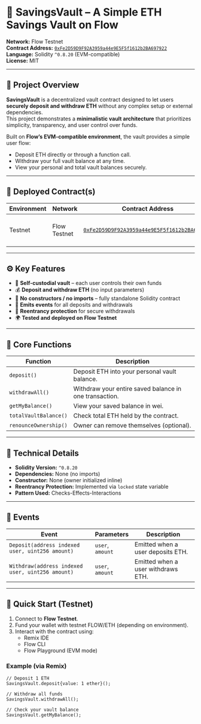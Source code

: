 # 💸 SavingsVault – A Simple ETH Savings Vault on Flow

**Network:** Flow Testnet  
**Contract Address:** [`0xFe2D59D9F92A3959a44e9E5F5f1612b2BA697922`](https://testnet.flowscan.org/account/0xFe2D59D9F92A3959a44e9E5F5f1612b2BA697922)  
**Language:** Solidity `^0.8.20` (EVM-compatible)  
**License:** MIT  

---

## 📘 Project Overview

**SavingsVault** is a decentralized vault contract designed to let users **securely deposit and withdraw ETH** without any complex setup or external dependencies.  
This project demonstrates a **minimalistic vault architecture** that prioritizes simplicity, transparency, and user control over funds.

Built on **Flow’s EVM-compatible environment**, the vault provides a simple user flow:
- Deposit ETH directly or through a function call.
- Withdraw your full vault balance at any time.
- View your personal and total vault balances securely.

---

## 🔗 Deployed Contract(s)

| Environment | Network | Contract Address | Description |
|--------------|----------|------------------|-------------|
| Testnet | Flow Testnet | [`0xFe2D59D9F92A3959a44e9E5F5f1612b2BA697922`](https://testnet.flowscan.org/account/0xFe2D59D9F92A3959a44e9E5F5f1612b2BA697922) | Main SavingsVault contract (ETH vault) |

---

## ⚙️ Key Features

- 🔐 **Self-custodial vault** – each user controls their own funds  
- 💰 **Deposit and withdraw ETH** (no input parameters)  
- 🧱 **No constructors / no imports** – fully standalone Solidity contract  
- 🧾 **Emits events** for all deposits and withdrawals  
- 🚫 **Reentrancy protection** for secure withdrawals  
- 🌍 **Tested and deployed on Flow Testnet**

---

## 🧩 Core Functions

| Function | Description |
|-----------|-------------|
| `deposit()` | Deposit ETH into your personal vault balance. |
| `withdrawAll()` | Withdraw your entire saved balance in one transaction. |
| `getMyBalance()` | View your saved balance in wei. |
| `totalVaultBalance()` | Check total ETH held by the contract. |
| `renounceOwnership()` | Owner can remove themselves (optional). |

---

## 🧠 Technical Details

- **Solidity Version:** `^0.8.20`  
- **Dependencies:** None (no imports)  
- **Constructor:** None (owner initialized inline)  
- **Reentrancy Protection:** Implemented via `locked` state variable  
- **Pattern Used:** Checks-Effects-Interactions  

---

## 🧾 Events

| Event | Parameters | Description |
|--------|-------------|-------------|
| `Deposit(address indexed user, uint256 amount)` | `user`, `amount` | Emitted when a user deposits ETH. |
| `Withdraw(address indexed user, uint256 amount)` | `user`, `amount` | Emitted when a user withdraws ETH. |

---

## 🚀 Quick Start (Testnet)

1. Connect to **Flow Testnet**.  
2. Fund your wallet with testnet FLOW/ETH (depending on environment).  
3. Interact with the contract using:
   - Remix IDE  
   - Flow CLI  
   - Flow Playground (EVM mode)  

### Example (via Remix)
```solidity
// Deposit 1 ETH
SavingsVault.deposit{value: 1 ether}();

// Withdraw all funds
SavingsVault.withdrawAll();

// Check your vault balance
SavingsVault.getMyBalance();

